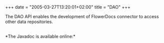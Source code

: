 +++
date = "2005-03-27T13:20:01+02:00"
title = "DAO"
+++

The DAO API enables the development of FlowerDocs connector to access other data repositories. 

<br/>
*The Javadoc is available online:* 


